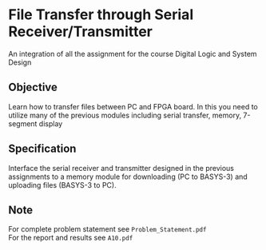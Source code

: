 # File Transfer through Serial Receiver/Transmitter
An integration of all the assignment for the course Digital Logic and System Design

## Objective
Learn how to transfer files between PC and FPGA board. 
In this you need to utilize many of the previous modules including serial transfer, memory, 7-segment display

## Specification  
Interface the serial receiver and transmitter designed in the previous assignments to a memory module for downloading (PC to BASYS-3) and
uploading files (BASYS-3 to PC). 

## Note
For complete problem statement see `Problem_Statement.pdf`  
For the report and results see `A10.pdf`
